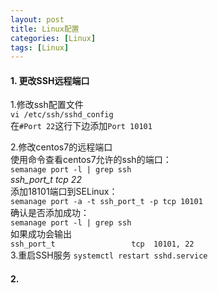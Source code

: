 ```yaml
---
layout: post
title: Linux配置
categories: [Linux]
tags: [Linux]
---
```

#### 1.	更改SSH远程端口
1.修改ssh配置文件  
`vi /etc/ssh/sshd_config`  
在`#Port 22`这行下边添加`Port 10101`  
<!-- more -->
2.修改centos7的远程端口  
使用命令查看centos7允许的ssh的端口：  
`semanage port -l | grep ssh`  
*ssh_port_t                     tcp      22*  
添加18101端口到SELinux：  
`semanage port -a -t ssh_port_t -p tcp 10101`  
确认是否添加成功：  
`semanage port -l | grep ssh`  
如果成功会输出  
`ssh_port_t                 tcp  10101, 22`  
3.重启SSH服务
`systemctl restart sshd.service`  
#### 2. 